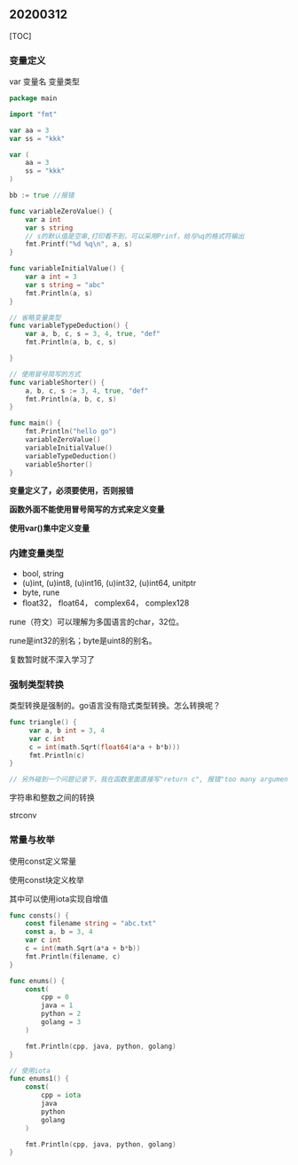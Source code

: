 ## 20200312

[TOC]

### 变量定义

var 变量名  变量类型

```go
package main

import "fmt"

var aa = 3
var ss = "kkk"

var (
	aa = 3
    ss = "kkk"
)

bb := true //报错

func variableZeroValue() {
	var a int
	var s string
    // s的默认值是空串,打印看不到，可以采用Prinf，给与%q的格式符输出
	fmt.Printf("%d %q\n", a, s)
}

func variableInitialValue() {
	var a int = 3
	var s string = "abc"
	fmt.Println(a, s)
}

// 省略变量类型
func variableTypeDeduction() {
	var a, b, c, s = 3, 4, true, "def"
	fmt.Println(a, b, c, s)

}

// 使用冒号简写的方式
func variableShorter() {
	a, b, c, s := 3, 4, true, "def"
	fmt.Println(a, b, c, s)
}

func main() {
	fmt.Println("hello go")
	variableZeroValue()
	variableInitialValue()
	variableTypeDeduction()
	variableShorter()
}
```

**变量定义了，必须要使用，否则报错**

**函数外面不能使用冒号简写的方式来定义变量**

**使用var()集中定义变量**

### 内建变量类型

* bool, string
* (u)int, (u)int8, (u)int16, (u)int32, (u)int64, unitptr
* byte, rune
* float32， float64， complex64， complex128

rune（符文）可以理解为多国语言的char，32位。

rune是int32的别名；byte是uint8的别名。

复数暂时就不深入学习了

### 强制类型转换

类型转换是强制的。go语言没有隐式类型转换。怎么转换呢？

```go
func triangle() {
	 var a, b int = 3, 4
	 var c int
	 c = int(math.Sqrt(float64(a*a + b*b)))
	 fmt.Println(c)
}

// 另外碰到一个问题记录下，我在函数里面直接写"return c", 报错"too many arguments to return" 。是因为函数有返回值必须声明。
```

字符串和整数之间的转换

strconv

### 常量与枚举

使用const定义常量

使用const块定义枚举

其中可以使用iota实现自增值

```go
func consts() {
	const filename string = "abc.txt"
	const a, b = 3, 4
	var c int
	c = int(math.Sqrt(a*a + b*b))
	fmt.Println(filename, c)
}

func enums() {
	const(
		cpp = 0
		java = 1
		python = 2
		golang = 3
	)

	fmt.Println(cpp, java, python, golang)
}

// 使用iota
func enums1() {
	const(
		cpp = iota
		java 
		python 
		golang 
    )

	fmt.Println(cpp, java, python, golang)
}
```
